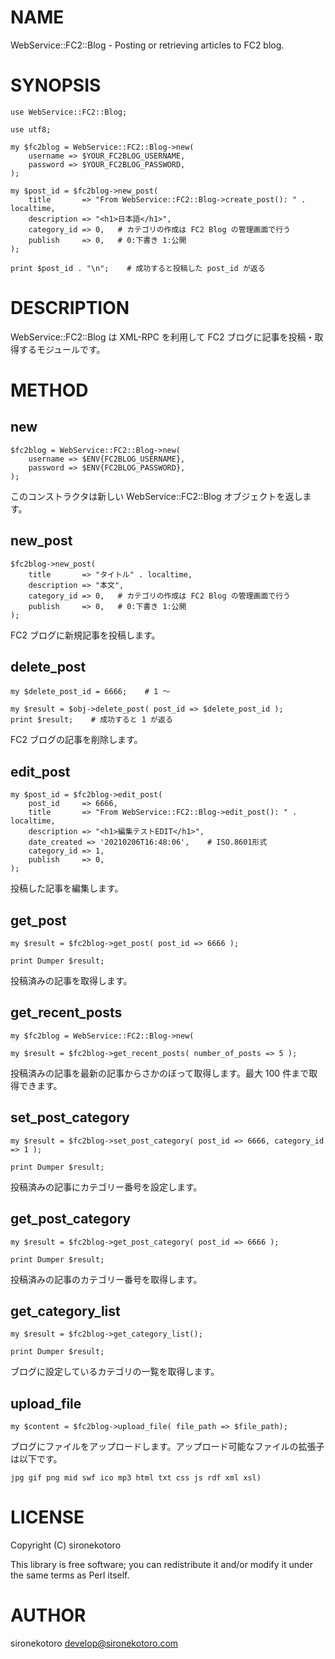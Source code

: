 # NAME

WebService::FC2::Blog - Posting or retrieving articles to FC2 blog.

# SYNOPSIS

    use WebService::FC2::Blog;

    use utf8;

    my $fc2blog = WebService::FC2::Blog->new(
        username => $YOUR_FC2BLOG_USERNAME,
        password => $YOUR_FC2BLOG_PASSWORD,
    );

    my $post_id = $fc2blog->new_post(
        title       => "From WebService::FC2::Blog->create_post(): " . localtime,
        description => "<h1>日本語</h1>",
        category_id => 0,   # カテゴリの作成は FC2 Blog の管理画面で行う
        publish     => 0,   # 0:下書き 1:公開
    );

    print $post_id . "\n";    # 成功すると投稿した post_id が返る

# DESCRIPTION

WebService::FC2::Blog は XML-RPC を利用して FC2 ブログに記事を投稿・取得するモジュールです。

# METHOD

## new

    $fc2blog = WebService::FC2::Blog->new(
        username => $ENV{FC2BLOG_USERNAME},
        password => $ENV{FC2BLOG_PASSWORD},
    );

このコンストラクタは新しい WebService::FC2::Blog オブジェクトを返します。

## new\_post

    $fc2blog->new_post(
        title       => "タイトル" . localtime,
        description => "本文",
        category_id => 0,   # カテゴリの作成は FC2 Blog の管理画面で行う
        publish     => 0,   # 0:下書き 1:公開
    );

FC2 ブログに新規記事を投稿します。

## delete\_post

    my $delete_post_id = 6666;    # 1 〜

    my $result = $obj->delete_post( post_id => $delete_post_id );
    print $result;    # 成功すると 1 が返る

FC2 ブログの記事を削除します。

## edit\_post

    my $post_id = $fc2blog->edit_post(
        post_id     => 6666,
        title       => "From WebService::FC2::Blog->edit_post(): " . localtime,
        description => "<h1>編集テストEDIT</h1>",
        date_created => '20210206T16:48:06',    # ISO.8601形式
        category_id => 1,
        publish     => 0,
    );

投稿した記事を編集します。

## get\_post

    my $result = $fc2blog->get_post( post_id => 6666 );

    print Dumper $result;

投稿済みの記事を取得します。

## get\_recent\_posts

    my $fc2blog = WebService::FC2::Blog->new(

    my $result = $fc2blog->get_recent_posts( number_of_posts => 5 );

投稿済みの記事を最新の記事からさかのぼって取得します。最大 100 件まで取得できます。

## set\_post\_category

    my $result = $fc2blog->set_post_category( post_id => 6666, category_id => 1 );

    print Dumper $result;

投稿済みの記事にカテゴリー番号を設定します。

## get\_post\_category

    my $result = $fc2blog->get_post_category( post_id => 6666 );

    print Dumper $result;

投稿済みの記事のカテゴリー番号を取得します。

## get\_category\_list

    my $result = $fc2blog->get_category_list();

    print Dumper $result;

ブログに設定しているカテゴリの一覧を取得します。

## upload\_file

    my $content = $fc2blog->upload_file( file_path => $file_path);

ブログにファイルをアップロードします。アップロード可能なファイルの拡張子は以下です。

    jpg gif png mid swf ico mp3 html txt css js rdf xml xsl)

# LICENSE

Copyright (C) sironekotoro

This library is free software; you can redistribute it and/or modify
it under the same terms as Perl itself.

# AUTHOR

sironekotoro <develop@sironekotoro.com>
